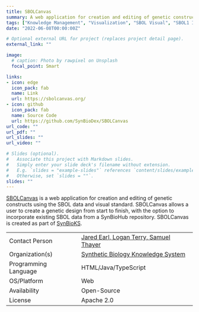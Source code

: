 ```yaml
---
title: SBOLCanvas
summary: A web application for creation and editing of genetic constructs using the SBOL data and visual standard.
tags: ["Knowledge Management", "Visualization", "SBOL Visual", "SBOL1 Import", "SBOL1 Export", "SBOL2 Import", "SBOL2 Export"]
date: "2022-06-08T00:00:00Z"

# Optional external URL for project (replaces project detail page).
external_link: ""

image:
  # caption: Photo by rawpixel on Unsplash
  focal_point: Smart

links:
- icon: edge
  icon_pack: fab
  name: Link
  url: https://sbolcanvas.org/
- icon: github
  icon_pack: fab
  name: Source Code
  url: https://github.com/SynBioDex/SBOLCanvas
url_code: ""
url_pdf: ""
url_slides: ""
url_video: ""

# Slides (optional).
#   Associate this project with Markdown slides.
#   Simply enter your slide deck's filename without extension.
#   E.g. `slides = "example-slides"` references `content/slides/example-slides.md`.
#   Otherwise, set `slides = ""`.
slides: ""
---
```


[SBOLCanvas](https://sbolcanvas.org/) is a web application for
creation and editing of genetic constructs using the SBOL data and
visual standard. SBOLCanvas allows a user to create a genetic design
from start to finish, with the option to incorporate existing SBOL
data from a SynBioHub repository. SBOLCanvas is created as part of
[SynBioKS](http://web.synbioks.org).


| | |
| ---| ---|
| Contact Person | [Jared Earl, Logan Terry, Samuel Thayer](https://sbolcanvas.org/canvas/about) |
| Organization(s) | [Synthetic Biology Knowledge System](http://web.synbioks.org) |
| Programming Language | HTML/Java/TypeScript |
| OS/Platform | Web |
| Availability | Open-Source |
| License | Apache 2.0 |